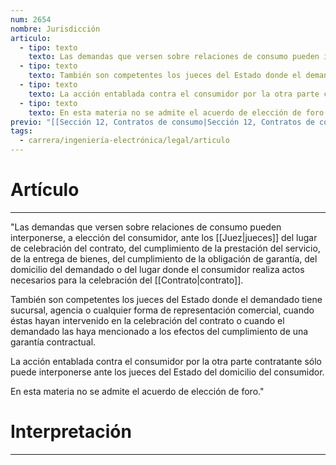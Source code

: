 ```yaml
---
num: 2654
nombre: Jurisdicción
articulo:
  - tipo: texto
    texto: Las demandas que versen sobre relaciones de consumo pueden interponerse, a elección del consumidor, ante los jueces del lugar de celebración del contrato, del cumplimiento de la prestación del servicio, de la entrega de bienes, del cumplimiento de la obligación de garantía, del domicilio del demandado o del lugar donde el consumidor realiza actos necesarios para la celebración del contrato.
  - tipo: texto
    texto: También son competentes los jueces del Estado donde el demandado tiene sucursal, agencia o cualquier forma de representación comercial, cuando éstas hayan intervenido en la celebración del contrato o cuando el demandado las haya mencionado a los efectos del cumplimiento de una garantía contractual.
  - tipo: texto
    texto: La acción entablada contra el consumidor por la otra parte contratante sólo puede interponerse ante los jueces del Estado del domicilio del consumidor.
  - tipo: texto
    texto: En esta materia no se admite el acuerdo de elección de foro.
previo: "[[Sección 12, Contratos de consumo|Sección 12, Contratos de consumo]]"
tags:
  - carrera/ingeniería-electrónica/legal/articulo
---
```

# Artículo
---
"Las demandas que versen sobre relaciones de consumo pueden interponerse, a elección del consumidor, ante los [[Juez|jueces]] del lugar de celebración del contrato, del cumplimiento de la prestación del servicio, de la entrega de bienes, del cumplimiento de la obligación de garantía, del domicilio del demandado o del lugar donde el consumidor realiza actos necesarios para la celebración del [[Contrato|contrato]].

También son competentes los jueces del Estado donde el demandado tiene sucursal, agencia o cualquier forma de representación comercial, cuando éstas hayan intervenido en la celebración del contrato o cuando el demandado las haya mencionado a los efectos del cumplimiento de una garantía contractual.

La acción entablada contra el consumidor por la otra parte contratante sólo puede interponerse ante los jueces del Estado del domicilio del consumidor.

En esta materia no se admite el acuerdo de elección de foro."

# Interpretación
---
